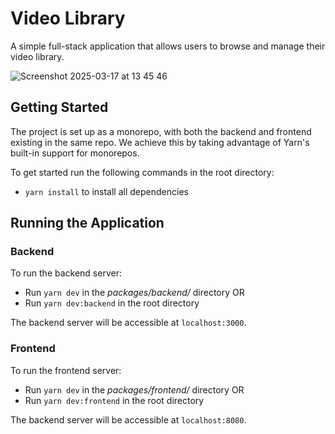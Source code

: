 # Video Library

A simple full-stack application that allows users to browse and manage their video library.

![Screenshot 2025-03-17 at 13 45 46](https://github.com/user-attachments/assets/f0dfac26-f011-44cc-9770-24f045ea3ba2)

## Getting Started

The project is set up as a monorepo, with both the backend and frontend existing in the same repo.
We achieve this by taking advantage of Yarn's built-in support for monorepos.

To get started run the following commands in the root directory:

- `yarn install` to install all dependencies

## Running the Application

### Backend

To run the backend server:

- Run `yarn dev` in the _packages/backend/_ directory OR
- Run `yarn dev:backend` in the root directory

The backend server will be accessible at `localhost:3000`.

### Frontend

To run the frontend server:

- Run `yarn dev` in the _packages/frontend/_ directory OR
- Run `yarn dev:frontend` in the root directory

The backend server will be accessible at `localhost:8080`.
